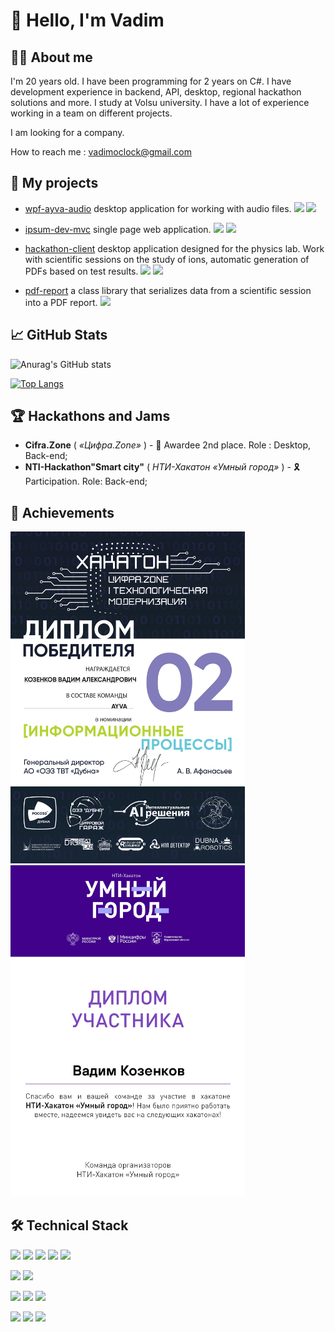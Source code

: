 # :wave: Hello, I'm Vadim


## :man_technologist: **About me**

I'm 20 years old. I have been programming for 2 years on C#. I have development experience in backend, API, desktop, regional hackathon solutions and more. I study at Volsu university. I have a lot of experience working in a team on different projects.

I am looking for a company.

How to reach me : vadimoclock@gmail.com

## :briefcase: **My projects**

+ [wpf-ayva-audio](https://github.com/VadimOcLock/Wpf-AyvaAudio) desktop application for working with audio files. 
  ![](https://img.shields.io/badge/WPF-054185?style=flat-square) ![](https://img.shields.io/badge/MVVM-000000?style=flat-square)

+ [ipsum-dev-mvc](https://github.com/VadimOcLock/IpsumDevMvc) single page web application. ![](https://img.shields.io/badge/.NET-512BD4?style=flat-square) ![](https://img.shields.io/badge/MVC-000000?style=flat-square)
  
+ [hackathon-client](https://github.com/VadimOcLock/HackathonClient) desktop application designed for the physics lab. Work with scientific sessions on the study of ions, automatic generation of PDFs based on test results.  ![](https://img.shields.io/badge/WPF-054185?style=flat-square) ![](https://img.shields.io/badge/MVVM-000000?style=flat-square)
  
+ [pdf-report](https://github.com/VadimOcLock/PDF_Report) a class library that serializes data from a scientific session into a PDF report.  ![](https://img.shields.io/badge/.NET-512BD4?style=flat-square)

## 	:chart_with_upwards_trend: **GitHub Stats**

![Anurag's GitHub stats](https://github-readme-stats.vercel.app/api?username=vadimoclock&hide=prs,issues,contribs&show_icons=true&theme=onedark)

[![Top Langs](https://github-readme-stats.vercel.app/api/top-langs/?username=vadimoclock&hide=html,smalltalk,scss&show_icons=true&theme=onedark)](https://github.com/anuraghazra/github-readme-stats)


## :trophy: **Hackathons and Jams**

+ **Cifra.Zone** ( *«Цифра.Zone»* ) - 🥈 Awardee 2nd place. Role : Desktop, Back-end;
+ **NTI-Hackathon"Smart city"** ( *НТИ-Хакатон «Умный город»* ) - 🎗 Participation. Role: Back-end;

## :paperclip: **Achievements**

<div>
    <img src="https://github.com/VadimOcLock/VadimOcLock/blob/main/Cifra_Zone.jpg" width="375" alt="Cifra_zone"/>
    <img src="https://github.com/VadimOcLock/VadimOcLock/blob/main/Smart_City.jpg" width="375" alt="Smart_City"/>
</div>

## :hammer_and_wrench: **Technical Stack**

![](https://img.shields.io/badge/C%23-239120?style=for-the-badge&logo=c-sharp&logoColor=white)
![](https://img.shields.io/badge/Backend-.NET6-512BD4?style=for-the-badge&logo=dotnet&logoColor=white)
![](https://img.shields.io/badge/Backend-Entity_Framework-512BD4?style=for-the-badge&logo=dotnet&logoColor=white)
![](https://img.shields.io/badge/Backend-SQL-005C84?style=for-the-badge)
![](https://img.shields.io/badge/GIT-E44C30?style=for-the-badge&logo=git&logoColor=white)

![](https://img.shields.io/badge/Desktop-WPF-054185?style=for-the-badge)
![](https://img.shields.io/badge/Desktop-Winforms-054185?style=for-the-badge)

![](https://img.shields.io/badge/Frontend-HTML5-E34F26?style=for-the-badge&logo=html5&logoColor=white)
![](https://img.shields.io/badge/Frontend-JavaScript-323330?style=for-the-badge&logo=javascript&logoColor=F7DF1E)
![](https://img.shields.io/badge/Frontend-CSS3-1572B6?style=for-the-badge&logo=css3&logoColor=white)

![](https://img.shields.io/badge/Patterns-MVC-000000?style=for-the-badge)
![](https://img.shields.io/badge/Patterns-MVVM-000000?style=for-the-badge)
![](https://img.shields.io/badge/Patterns-MVP-000000?style=for-the-badge)
